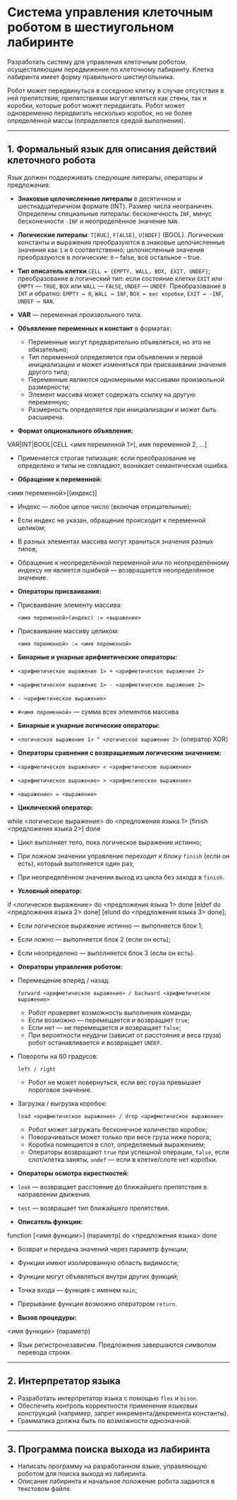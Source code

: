 # Система управления клеточным роботом в шестиугольном лабиринте

Разработать систему для управления клеточным роботом, осуществляющим передвижение по клеточному лабиринту. Клетка лабиринта имеет форму правильного шестиугольника.

Робот может передвинуться в соседнюю клетку в случае отсутствия в ней препятствия; препятствиями могут являться как стены, так и коробки, которые робот может передвигать. Робот может одновременно передвигать несколько коробок, но не более определённой массы (определяется средой выполнения).

---

## 1. Формальный язык для описания действий клеточного робота

Язык должен поддерживать следующие литералы, операторы и предложения:

- **Знаковые целочисленные литералы** в десятичном и шестнадцатеричном формате (INT). Размер числа неограничен. Определены специальные литералы: бесконечность `INF`, минус бесконечности `-INF` и неопределённое значение `NAN`.

- **Логические литералы**: `T[RUE]`, `F[ALSE]`, `U[NDEF]` (BOOL). Логические константы и выражения преобразуются в знаковые целочисленные значения как `1` и `0` соответственно; целочисленные значения преобразуются в логические: `0` – false, всё остальное – true.

- **Тип описатель клетки** `CELL = {EMPTY, WALL, BOX, EXIT, UNDEF}`; преобразование в логический тип: если состояние клетки `EXIT` или `EMPTY` — `TRUE`, `BOX` или `WALL` — `FALSE`, `UNDEF` — `UNDEF`. Преобразование в `INT` и обратно: `EMPTY ↔ 0`, `WALL ↔ INF`, `BOX ↔ вес коробки`, `EXIT ↔ -INF`, `UNDEF ↔ NAN`.

- **VAR** — переменная произвольного типа.

- **Объявление переменных и констант** в форматах:

    - Переменные могут предварительно объявляться, но это не обязательно;
    - Тип переменной определяется при объявлении и первой инициализации и может изменяться при присваивании значения другого типа;
    - Переменные являются одномерными массивами произвольной размерности;
    - Элемент массива может содержать ссылку на другую переменную;
    - Размерность определяется при инициализации и может быть расширена.

- **Формат опционального объявления:**

VAR|INT|BOOL|CELL <имя переменной 1>[, имя переменной 2, …]


- Применяется строгая типизация: если преобразование не определено и типы не совпадают, возникает семантическая ошибка.

- **Обращение к переменной:**

<имя переменной>[(индекс)]


- Индекс — любое целое число (включая отрицательные);
- Если индекс не указан, обращение происходит к переменной целиком;
- В разных элементах массива могут храниться значения разных типов;
- Обращение к неопределённой переменной или по неопределённому индексу не является ошибкой — возвращается неопределённое значение.

- **Операторы присваивания:**

- Присваивание элементу массива:

  ```
  <имя переменной>(индекс) := <выражение>
  ```

- Присваивание массиву целиком:

  ```
  <имя переменной> := <имя переменной>
  ```

- **Бинарные и унарные арифметические операторы:**

- `<арифметическое выражение 1> + <арифметическое выражение 2>`
- `<арифметическое выражение 1> - <арифметическое выражение 2>`
- `- <арифметическое выражение>`
- `#<имя переменной>` — сумма всех элементов массива

- **Бинарные и унарные логические операторы:**

- `<логическое выражение 1> ^ <логическое выражение 2>` (оператор XOR)

- **Операторы сравнения с возвращаемым логическим значением:**

- `<арифметическое выражение> < <арифметическое выражение>`
- `<арифметическое выражение> > <арифметическое выражение>`
- `<выражение> = <выражение>`

- **Циклический оператор:**

while <логическое выражение> do <предложения языка 1> [finish <предложения языка 2>] done


- Цикл выполняет тело, пока логическое выражение истинно;
- При ложном значении управление переходит к блоку `finish` (если он есть), который выполняется один раз;
- При неопределённом значении выход из цикла без захода в `finish`.

- **Условный оператор:**

if <логическое выражение> do <предложения языка 1> done [eldef do <предложения языка 2> done] [elund do <предложения языка 3> done];


- Если логическое выражение истинно — выполняется блок 1;
- Если ложно — выполняется блок 2 (если он есть);
- Если неопределено — выполняется блок 3 (если он есть).

- **Операторы управления роботом:**

- Перемещение вперёд / назад:

  ```
  forward <арифметическое выражение> / backward <арифметическое выражение>
  ```

    - Робот проверяет возможность выполнения команды;
    - Если возможно — перемещается и возвращает `true`;
    - Если нет — не перемещается и возвращает `false`;
    - При вероятности неудачи (зависит от расстояния и веса груза) робот останавливается и возвращает `UNDEF`.

- Повороты на 60 градусов:

  ```
  left / right
  ```

    - Робот не может повернуться, если вес груза превышает пороговое значение.

- Загрузка / выгрузка коробок:

  ```
  load <арифметическое выражение> / drop <арифметическое выражение>
  ```

    - Робот может загружать бесконечное количество коробок;
    - Поворачиваться может только при весе груза ниже порога;
    - Коробка помещается в слот, определяемый выражением;
    - Операторы возвращают `true` при успешной операции, `false`, если слот/клетка заняты, `undef` — если в клетке/слоте нет коробки.

- **Операторы осмотра окрестностей:**

- `look` — возвращает расстояние до ближайшего препятствия в направлении движения.
- `test` — возвращает тип ближайшего препятствия.

- **Описатель функции:**

function [<имя функции>] (параметр) do <предложения языка> done


- Возврат и передача значений через параметр функции;
- Функции имеют изолированную область видимости;
- Функции могут объявляться внутри других функций;
- Точка входа — функция с именем `main`;
- Прерывание функции возможно оператором `return`.

- **Вызов процедуры:**

<имя функции> (параметр)


- Язык регистронезависим. Предложения завершаются символом перевода строки.

---

## 2. Интерпретатор языка

- Разработать интерпретатор языка с помощью `flex` и `bison`.
- Обеспечить контроль корректности применения языковых конструкций (например, запрет инкремента/декремента константы).
- Грамматика должна быть по возможности однозначной.

---

## 3. Программа поиска выхода из лабиринта

- Написать программу на разработанном языке, управляющую роботом для поиска выхода из лабиринта.
- Описание лабиринта и начальное положение робота задаются в текстовом файле.
